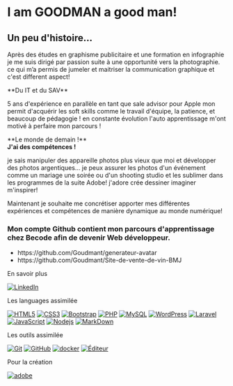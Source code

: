 # I am GOODMAN a good man!

## Un peu d'histoire...

<p>Après des études en graphisme publicitaire et une formation en infographie je me suis dirigé par passion suite à une opportunité vers la photographie. ce qui m’a permis de jumeler et maitriser la communication graphique et c'est different aspect! </p> 
**Du IT et du SAV**
<p>5 ans d'expérience en parallèle en tant que sale advisor pour Apple mon permit d'acquérir les soft skills comme le travail d'équipe, la patience, et beaucoup de pédagogie ! en constante évolution l'auto apprentissage m'ont motivé à perfaire mon parcours !</p>
**Le monde de demain !**
<br>
<strong>J'ai des compétences !</strong>
<p>je sais manipuler des appareille photos plus vieux que moi et développer des photos argentiques... je peux assurer les photos d'un événement comme un mariage une soirée ou d'un shooting studio et les sublimer dans les programmes de la suite Adobe! j'adore crée dessiner imaginer m'inspirer!</p>

<p>Maintenant je souhaite me concrétiser apporter mes différentes expériences et compétences de manière dynamique au monde numérique!</p>

### Mon compte Github contient mon parcours d'apprentissage chez Becode afin de devenir Web développeur.

<ul>
    <li>https://github.com/Goudmant/generateur-avatar</li>
    <li>https://github.com/Goudmant/Site-de-vente-de-vin-BMJ</li>
</ul>
<p>En savoir plus</p>
<a href="https://https://www.linkedin.com/in/yvan-goudmant/" rel="nofollow"><img src="https://camo.githubusercontent.com/73bc79bba77f6c9c81a70ee82ae1d7737fa3b432c575d2d3077751ecf5af689b/68747470733a2f2f696d672e736869656c64732e696f2f62616467652f4c696e6b6564496e2d6272336e646f6e6c616e642d696e666f726d6174696f6e616c3f7374796c653d666c61742d737175617265266c6f676f3d6c696e6b6564696e266c6f676f436f6c6f723d7768697465" alt="LinkedIn" data-canonical-src="https://img.shields.io/badge/LinkedIn-YvanGoudmant-informational?style=flat-square&amp;logo=linkedin&amp;logoColor=white" style="max-width:100%;"></a>

<p>Les languages assimilée</p>

<p><a target="_blank" rel="noopener noreferrer" href="https://camo.githubusercontent.com/0c3a16a22ae058cfe38a06dc9ea16404cf006409262f547c9ccfa3ec8b30f71e/68747470733a2f2f696d672e736869656c64732e696f2f62616467652f2d48544d4c352d4533344632363f7374796c653d666c61742d737175617265266c6f676f3d68746d6c35266c6f676f436f6c6f723d7768697465"><img src="https://camo.githubusercontent.com/0c3a16a22ae058cfe38a06dc9ea16404cf006409262f547c9ccfa3ec8b30f71e/68747470733a2f2f696d672e736869656c64732e696f2f62616467652f2d48544d4c352d4533344632363f7374796c653d666c61742d737175617265266c6f676f3d68746d6c35266c6f676f436f6c6f723d7768697465" alt="HTML5" data-canonical-src="https://img.shields.io/badge/-HTML5-E34F26?style=flat-square&amp;logo=html5&amp;logoColor=white" style="max-width:100%;"></a>
<a target="_blank" rel="noopener noreferrer" href="https://camo.githubusercontent.com/2435c2a64789b8a71c701a1a593b4a6e6869789bfb0626e515dc2a6b6dffa6c5/68747470733a2f2f696d672e736869656c64732e696f2f62616467652f2d435353332d3135373242363f7374796c653d666c61742d737175617265266c6f676f3d63737333"><img src="https://camo.githubusercontent.com/2435c2a64789b8a71c701a1a593b4a6e6869789bfb0626e515dc2a6b6dffa6c5/68747470733a2f2f696d672e736869656c64732e696f2f62616467652f2d435353332d3135373242363f7374796c653d666c61742d737175617265266c6f676f3d63737333" alt="CSS3" data-canonical-src="https://img.shields.io/badge/-CSS3-1572B6?style=flat-square&amp;logo=css3" style="max-width:100%;"></a>
<a target="_blank" rel="noopener noreferrer" href="https://camo.githubusercontent.com/e56d586bf373ad33a4e8c7101246d54d5edc0fb52b87d309b899ce4818bd6086/68747470733a2f2f696d672e736869656c64732e696f2f62616467652f2d426f6f7473747261702d3536334437433f7374796c653d666c61742d737175617265266c6f676f3d626f6f747374726170"><img src="https://camo.githubusercontent.com/e56d586bf373ad33a4e8c7101246d54d5edc0fb52b87d309b899ce4818bd6086/68747470733a2f2f696d672e736869656c64732e696f2f62616467652f2d426f6f7473747261702d3536334437433f7374796c653d666c61742d737175617265266c6f676f3d626f6f747374726170" alt="Bootstrap" data-canonical-src="https://img.shields.io/badge/-Bootstrap-563D7C?style=flat-square&amp;logo=bootstrap" style="max-width:100%;"></a>
<a target="_blank" rel="noopener noreferrer" href="https://camo.githubusercontent.com/2f40b5f26e05a14c7729700b8989dbe31f3e91713e4fa3ee712c42b715f302ab/68747470733a2f2f696d672e736869656c64732e696f2f62616467652f2d5048502d3437344138413f7374796c653d666c61742d737175617265266c6f676f3d706870"><img src="https://camo.githubusercontent.com/2f40b5f26e05a14c7729700b8989dbe31f3e91713e4fa3ee712c42b715f302ab/68747470733a2f2f696d672e736869656c64732e696f2f62616467652f2d5048502d3437344138413f7374796c653d666c61742d737175617265266c6f676f3d706870" alt="PHP" data-canonical-src="https://img.shields.io/badge/-PHP-474A8A?style=flat-square&amp;logo=php" style="max-width:100%;"></a>
<a target="_blank" rel="noopener noreferrer" href="https://camo.githubusercontent.com/0cafe5a9accbb9fc7a0ee10787de4c4c1dec31f8d1288f3da7bdea806ceae004/68747470733a2f2f696d672e736869656c64732e696f2f62616467652f2d4d7953514c2d3333363739313f7374796c653d666c61742d737175617265266c6f676f3d6d7973716c"><img src="https://camo.githubusercontent.com/0cafe5a9accbb9fc7a0ee10787de4c4c1dec31f8d1288f3da7bdea806ceae004/68747470733a2f2f696d672e736869656c64732e696f2f62616467652f2d4d7953514c2d3333363739313f7374796c653d666c61742d737175617265266c6f676f3d6d7973716c" alt="MySQL" data-canonical-src="https://img.shields.io/badge/-MySQL-336791?style=flat-square&amp;logo=mysql" style="max-width:100%;"></a>
<a target="_blank" rel="noopener noreferrer" href="https://camo.githubusercontent.com/f5e7b73e509348b20cb27a0250c164474e558366559eab73aee7c89f4b617171/68747470733a2f2f696d672e736869656c64732e696f2f62616467652f2d576f726450726573732d3231373539623f7374796c653d666c61742d737175617265266c6f676f3d576f72645072657373"><img src="https://camo.githubusercontent.com/f5e7b73e509348b20cb27a0250c164474e558366559eab73aee7c89f4b617171/68747470733a2f2f696d672e736869656c64732e696f2f62616467652f2d576f726450726573732d3231373539623f7374796c653d666c61742d737175617265266c6f676f3d576f72645072657373" alt="WordPress" data-canonical-src="https://img.shields.io/badge/-WordPress-21759b?style=flat-square&amp;logo=WordPress" style="max-width:100%;"></a>
<a target="_blank" rel="noopener noreferrer" href="https://camo.githubusercontent.com/4eadd60414ca59ff6138ec822c353c3dce5965983d8187ec7c57f0bb6d6872d0/68747470733a2f2f696d672e736869656c64732e696f2f62616467652f2d6c61726176656c2d3233464632443f7374796c653d666c61742d737175617265266c6f676f3d6c61726176656c"><img src="https://camo.githubusercontent.com/4eadd60414ca59ff6138ec822c353c3dce5965983d8187ec7c57f0bb6d6872d0/68747470733a2f2f696d672e736869656c64732e696f2f62616467652f2d6c61726176656c2d3233464632443f7374796c653d666c61742d737175617265266c6f676f3d6c61726176656c" alt="Laravel" data-canonical-src="https://img.shields.io/badge/-laravel-23FF2D?style=flat-square&amp;logo=laravel" style="max-width:100%;"></a>
<a target="_blank" rel="noopener noreferrer" href="https://camo.githubusercontent.com/28c96c4e07d8df5ce6d1d6bbc892df42c354dae00543925fe04d6224409e0f27/68747470733a2f2f696d672e736869656c64732e696f2f62616467652f2d4a6176615363726970742d3332333333303f7374796c653d666c61742d737175617265266c6f676f3d6a617661736372697074"><img src="https://camo.githubusercontent.com/28c96c4e07d8df5ce6d1d6bbc892df42c354dae00543925fe04d6224409e0f27/68747470733a2f2f696d672e736869656c64732e696f2f62616467652f2d4a6176615363726970742d3332333333303f7374796c653d666c61742d737175617265266c6f676f3d6a617661736372697074" alt="JavaScript" data-canonical-src="https://img.shields.io/badge/-JavaScript-323330?style=flat-square&amp;logo=javascript" style="max-width:100%;"></a>
<a target="_blank" rel="noopener noreferrer" href="https://camo.githubusercontent.com/1ca5c0201b5727e239e78514de8c89ea7c38778cbd1e6a674485f170fff75a7b/68747470733a2f2f696d672e736869656c64732e696f2f62616467652f2d4e6f64656a732d3330333033303f7374796c653d666c61742d737175617265266c6f676f3d4e6f64652e6a73"><img src="https://camo.githubusercontent.com/1ca5c0201b5727e239e78514de8c89ea7c38778cbd1e6a674485f170fff75a7b/68747470733a2f2f696d672e736869656c64732e696f2f62616467652f2d4e6f64656a732d3330333033303f7374796c653d666c61742d737175617265266c6f676f3d4e6f64652e6a73" alt="Nodejs" data-canonical-src="https://img.shields.io/badge/-Nodejs-303030?style=flat-square&amp;logo=Node.js" style="max-width:100%;"></a>
<a target="_blank" rel="noopener noreferrer" href="https://camo.githubusercontent.com/dd40c9952272ad192bd925d2ee379707f8215f358963918bda92cdb0048a602d/68747470733a2f2f696d672e736869656c64732e696f2f62616467652f6d61726b646f776e2d626c61636b3f267374796c653d666c61742d737175617265266c6f676f3d6d61726b646f776e"><img src="https://camo.githubusercontent.com/dd40c9952272ad192bd925d2ee379707f8215f358963918bda92cdb0048a602d/68747470733a2f2f696d672e736869656c64732e696f2f62616467652f6d61726b646f776e2d626c61636b3f267374796c653d666c61742d737175617265266c6f676f3d6d61726b646f776e" alt="MarkDown" data-canonical-src="https://img.shields.io/badge/markdown-black?&amp;style=flat-square&amp;logo=markdown" style="max-width:100%;"></a></p>

<p>Les outils assimilée</p>
    
<a target="_blank" rel="noopener noreferrer" href="https://camo.githubusercontent.com/c91126a5cf35bc6214ebacb4a0761a3520d17936161aa795b7fd681e5e3991e3/68747470733a2f2f696d672e736869656c64732e696f2f62616467652f2d4769742d3345324330303f7374796c653d666c61742d737175617265266c6f676f3d676974"><img src="https://camo.githubusercontent.com/c91126a5cf35bc6214ebacb4a0761a3520d17936161aa795b7fd681e5e3991e3/68747470733a2f2f696d672e736869656c64732e696f2f62616467652f2d4769742d3345324330303f7374796c653d666c61742d737175617265266c6f676f3d676974" alt="Git" data-canonical-src="https://img.shields.io/badge/-Git-3E2C00?style=flat-square&amp;logo=git" style="max-width:100%;"></a>
<a target="_blank" rel="noopener noreferrer" href="https://camo.githubusercontent.com/85dc47a56a4e73ae7b6e64b3b4416785497e74219ae179ae8faaaca10d5a78d9/68747470733a2f2f696d672e736869656c64732e696f2f62616467652f2d4769744875622d3138313731373f7374796c653d666c61742d737175617265266c6f676f3d676974687562"><img src="https://camo.githubusercontent.com/85dc47a56a4e73ae7b6e64b3b4416785497e74219ae179ae8faaaca10d5a78d9/68747470733a2f2f696d672e736869656c64732e696f2f62616467652f2d4769744875622d3138313731373f7374796c653d666c61742d737175617265266c6f676f3d676974687562" alt="GitHub" data-canonical-src="https://img.shields.io/badge/-GitHub-181717?style=flat-square&amp;logo=github" style="max-width:100%;"></a>
<a target="_blank" rel="noopener noreferrer" href="https://camo.githubusercontent.com/7c7acf4e7685c4daff7c9d4658bf198c44b50b0ea22552c90cd36cc9375a96b1/68747470733a2f2f696d672e736869656c64732e696f2f7374617469632f76313f6c6f676f3d646f636b6572266c6162656c3d266d6573736167653d646f636b657226636f6c6f723d313131266c6f676f436f6c6f723d414141267374796c653d666c61742d737175617265"><img src="https://camo.githubusercontent.com/7c7acf4e7685c4daff7c9d4658bf198c44b50b0ea22552c90cd36cc9375a96b1/68747470733a2f2f696d672e736869656c64732e696f2f7374617469632f76313f6c6f676f3d646f636b6572266c6162656c3d266d6573736167653d646f636b657226636f6c6f723d313131266c6f676f436f6c6f723d414141267374796c653d666c61742d737175617265" alt="docker" data-canonical-src="https://img.shields.io/static/v1?logo=docker&amp;label=&amp;message=docker&amp;color=111&amp;logoColor=AAA&amp;style=flat-square" style="max-width:100%;"></a>
<a href="https://code.visualstudio.com/" rel="nofollow"><img src="https://camo.githubusercontent.com/34e1d6cf86eabc48d001670de2505a851b3c1e4d80f8ed9af673591f149a8d22/68747470733a2f2f696d672e736869656c64732e696f2f62616467652f456469746f722d5653436f64652d626c75653f7374796c653d666c61742d737175617265266c6f676f3d76697375616c2d73747564696f2d636f6465266c6f676f436f6c6f723d7768697465" alt="Éditeur" data-canonical-src="https://img.shields.io/badge/Editor-VSCode-blue?style=flat-square&amp;logo=visual-studio-code&amp;logoColor=white" style="max-width:100%;"></a>

<p>Pour la création</p>

<a target="_blank" rel="noopener noreferrer" href="https://camo.githubusercontent.com/3ecfa3f1305d9672c3f217f9aa8762697566fa213ac21b7e9e99c4dd81e49b2c/68747470733a2f2f696d672e736869656c64732e696f2f7374617469632f76313f6c6f676f3d61646f6265266c6162656c3d266d6573736167653d61646f626526636f6c6f723d313131266c6f676f436f6c6f723d464630303030267374796c653d666c61742d737175617265"><img src="https://camo.githubusercontent.com/3ecfa3f1305d9672c3f217f9aa8762697566fa213ac21b7e9e99c4dd81e49b2c/68747470733a2f2f696d672e736869656c64732e696f2f7374617469632f76313f6c6f676f3d61646f6265266c6162656c3d266d6573736167653d61646f626526636f6c6f723d313131266c6f676f436f6c6f723d464630303030267374796c653d666c61742d737175617265" alt="adobe" data-canonical-src="https://img.shields.io/static/v1?logo=adobe&amp;label=&amp;message=adobe&amp;color=111&amp;logoColor=FF0000&amp;style=flat-square" style="max-width:100%;"></a>
